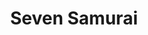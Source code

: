 ---
title: "Seven Samurai"

year: 1954

director: "Akira Kurosawa"

summary: "Another japanese village needs help from samurai"

comment: "Some people will say 'Ikuru should have made the list!', but these samurai movies are just too awesome..."

video: "https://media.giphy.com/media/v1.Y2lkPTc5MGI3NjExZzZkMjVmaGV6bnR5amNnb2dydDZja3k4cGFjbzVmeHdidHF0ejJociZlcD12MV9pbnRlcm5hbF9naWZfYnlfaWQmY3Q9Zw/FM07rRne9KuVq/giphy.mp4"

image: "https://media.giphy.com/media/FM07rRne9KuVq/giphy.gif"

imdb: "https://www.imdb.com/title/tt0047478/"

quotes:
  - "Danger always strikes when everything seems fine."
---